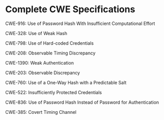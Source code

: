 

# Complete CWE Specifications

CWE-916: Use of Password Hash With Insufficient Computational Effort

CWE-328: Use of Weak Hash

CWE-798: Use of Hard-coded Credentials

CWE-208: Observable Timing Discrepancy

CWE-1390: Weak Authentication

CWE-203: Observable Discrepancy

CWE-760: Use of a One-Way Hash with a Predictable Salt

CWE-522: Insufficiently Protected Credentials

CWE-836: Use of Password Hash Instead of Password for Authentication

CWE-385: Covert Timing Channel